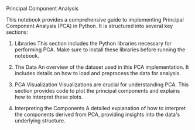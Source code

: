 Principal Component Analysis 

This notebook provides a comprehensive guide to implementing Principal Component Analysis (PCA) in Python. It is structured into several key sections:

1. Libraries
This section includes the Python libraries necessary for performing PCA. Make sure to install these libraries before running the notebook.

2. The Data
An overview of the dataset used in this PCA implementation. It includes details on how to load and preprocess the data for analysis.

3. PCA Visualization
Visualizations are crucial for understanding PCA. This section provides code to plot the principal components and explains how to interpret these plots.

4. Interpreting the Components
A detailed explanation of how to interpret the components derived from PCA, providing insights into the data's underlying structure.

